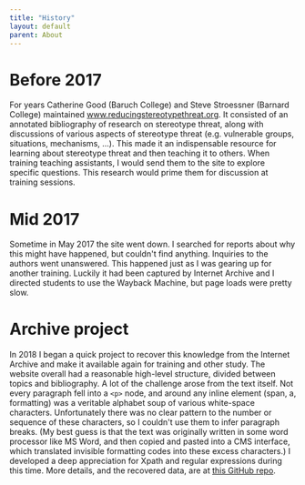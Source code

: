 ```yaml
---
title: "History"
layout: default
parent: About
---
```


# Before 2017

For years Catherine Good (Baruch College) and Steve Stroessner (Barnard College) maintained www.reducingstereotypethreat.org. It consisted of an annotated bibliography of research on stereotype threat, along with discussions of various aspects of stereotype threat (e.g. vulnerable groups, situations, mechanisms, ...). This made it an indispensable resource for learning about stereotype threat and then teaching it to others. When training teaching assistants, I would send them to the site to explore specific questions. This research would prime them for discussion at training sessions.

# Mid 2017

Sometime in May 2017 the site went down. I searched for reports about why this might have happened, but couldn't find anything. Inquiries to the authors went unanswered. This happened just as I was gearing up for another training. Luckily it had been captured by Internet Archive and I directed students to use the Wayback Machine, but page loads were pretty slow.

# Archive project

In 2018 I began a quick project to recover this knowledge from the Internet Archive and make it available again for training and other study. The website overall had a reasonable high-level structure, divided between topics and bibliography. A lot of the challenge arose from the text itself. Not every paragraph fell into a `<p>` node, and around any inline element (span, a, formatting) was a veritable alphabet soup of various white-space characters. Unfortunately there was no clear pattern to the number or sequence of these characters, so I couldn't use them to infer paragraph breaks. (My best guess is that the text was originally written in some word processor like MS Word, and then copied and pasted into a CMS interface, which translated invisible formatting codes into these excess characters.) I developed a deep appreciation for Xpath and regular expressions during this time. More details, and the recovered data, are at [this GitHub repo](https://github.com/garcias/rst-archive).
